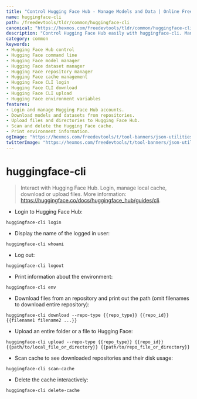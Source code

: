 ```yaml
---
title: "Control Hugging Face Hub - Manage Models and Data | Online Free DevTools by Hexmos"
name: huggingface-cli
path: /freedevtools/tldr/common/huggingface-cli
canonical: "https://hexmos.com/freedevtools/tldr/common/huggingface-cli/"
description: "Control Hugging Face Hub easily with huggingface-cli. Manage models, datasets, and login credentials effortlessly using command line. Free online tool, no registration required."
category: common
keywords:
- Hugging Face Hub control
- Hugging Face command line
- Hugging Face model manager
- Hugging Face dataset manager
- Hugging Face repository manager
- Hugging Face cache management
- Hugging Face CLI login
- Hugging Face CLI download
- Hugging Face CLI upload
- Hugging Face environment variables
features:
- Login and manage Hugging Face Hub accounts.
- Download models and datasets from repositories.
- Upload files and directories to Hugging Face Hub.
- Scan and delete the Hugging Face cache.
- Print environment information.
ogImage: "https://hexmos.com/freedevtools/t/tool-banners/json-utilities-banner.png"
twitterImage: "https://hexmos.com/freedevtools/t/tool-banners/json-utilities-banner.png"
---
```


# huggingface-cli

> Interact with Hugging Face Hub.
> Login, manage local cache, download or upload files.
> More information: <https://huggingface.co/docs/huggingface_hub/guides/cli>.

- Login to Hugging Face Hub:

`huggingface-cli login`

- Display the name of the logged in user:

`huggingface-cli whoami`

- Log out:

`huggingface-cli logout`

- Print information about the environment:

`huggingface-cli env`

- Download files from an repository and print out the path (omit filenames to download entire repository):

`huggingface-cli download --repo-type {{repo_type}} {{repo_id}} {{filename1 filename2 ...}}`

- Upload an entire folder or a file to Hugging Face:

`huggingface-cli upload --repo-type {{repo_type}} {{repo_id}} {{path/to/local_file_or_directory}} {{path/to/repo_file_or_directory}}`

- Scan cache to see downloaded repositories and their disk usage:

`huggingface-cli scan-cache`

- Delete the cache interactively:

`huggingface-cli delete-cache`
